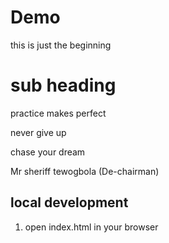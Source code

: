 # Demo 
this is just the beginning

# sub heading 

practice makes perfect 

never give up 

chase your dream 

Mr sheriff tewogbola (De-chairman)


## local development

1. open index.html in your browser




